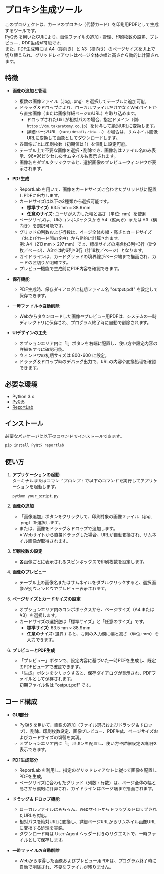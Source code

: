 # プロキシ生成ツール

このプロジェクトは、カードのプロキシ（代替カード）を印刷用PDFとして生成するツールです。  
PyQt5 を用いたGUIにより、画像ファイルの追加・管理、印刷枚数の設定、プレビュー、PDF生成が可能です。  
また、PDF生成時には A4（縦向き）と A3（横向き）のページサイズをUI上で切り替えられ、グリッドレイアウトはページ全体の幅と高さから動的に計算されます。

## 特徴

- **画像の追加と管理**  
  - 複数の画像ファイル（.jpg, .png）を選択してテーブルに追加可能。  
  - ドラッグ＆ドロップにより、ローカルファイルだけでなくWebサイトから直接画像（または画像詳細ページのURL）を取り込めます。  
    - ドロップされたURLが相対パスの場合、指定ドメイン（例: `https://dm.takaratomy.co.jp`）を付与して絶対URLに変換します。  
    - 詳細ページURL（`card/detail/?id=...`）の場合は、サムネイル画像URLに変換して画像としてダウンロードします。  
  - 各画像ごとに印刷枚数（初期値は 1）を個別に設定可能。  
  - テーブル上で不要な画像を選択・削除でき、画像名はファイル名のみ表示、96×96ピクセルのサムネイルも表示されます。  
  - 画像名をダブルクリックすると、選択画像のプレビューウィンドウが表示されます。

- **PDF生成**  
  - ReportLab を用いて、画像をカードサイズに合わせたグリッド状に配置しPDFに出力します。  
  - カードサイズは以下の2種類から選択可能です。  
    - **標準サイズ:** 63.5 mm × 88.9 mm  
    - **任意のサイズ:** ユーザが入力した幅と高さ（単位: mm）を使用  
  - ページサイズは、UIのコンボボックスから A4（縦向き）または A3（横向き）を選択可能です。  
  - グリッドの列数および行数は、ページ全体の幅・高さとカードサイズ（およびカード間の余白）から動的に計算されます。  
    例: A4（210 mm × 297 mm）では、標準サイズの場合約3列×3行（計9枚／ページ）、A3では約6列×3行（計18枚／ページ）となります。  
  - ガイドラインは、カードグリッドの境界線がページ端まで描画され、カードの区切りが明確です。  
  - プレビュー機能で生成前にPDF内容を確認できます。

- **保存機能**  
  - PDF生成時、保存ダイアログに初期ファイル名 "output.pdf" を設定して保存できます。

- **一時ファイルの自動削除**  
  - Webからダウンロードした画像やプレビュー用PDFは、システムの一時ディレクトリに保存され、プログラム終了時に自動で削除されます。

- **UIデザインの工夫**  
  - オプションエリア内に「i」ボタンを右端に配置し、使い方や設定内容の詳細をすぐに確認可能。  
  - ウィンドウの初期サイズは 800×600 に設定。  
  - ドラッグ＆ドロップ時のデバッグ出力で、URLの内容や変換処理を確認できます。

## 必要な環境

- Python 3.x
- [PyQt5](https://pypi.org/project/PyQt5/)
- [ReportLab](https://www.reportlab.com/opensource/)

## インストール

必要なパッケージは以下のコマンドでインストールできます。

```bash
pip install PyQt5 reportlab
```

## 使い方

1. **アプリケーションの起動**  
   ターミナルまたはコマンドプロンプトで以下のコマンドを実行してアプリケーションを起動します。

   ```bash
   python your_script.py
   ```

2. **画像の追加**  
   - 「画像追加」ボタンをクリックして、印刷対象の画像ファイル（.jpg, .png）を選択します。  
   - または、画像をドラッグ＆ドロップで追加します。  
     ※ Webサイトから直接ドラッグした場合、URLが自動変換され、サムネイル画像が取得されます。

3. **印刷枚数の設定**  
   - 各画像ごとに表示されるスピンボックスで印刷枚数を設定します。

4. **画像のプレビュー**  
   - テーブル上の画像名またはサムネイルをダブルクリックすると、選択画像が別ウィンドウでプレビュー表示されます。

5. **ページサイズとカードサイズの設定**  
   - オプションエリア内のコンボボックスから、ページサイズ（A4 または A3）を選択します。  
   - カードサイズの選択肢は「標準サイズ」と「任意のサイズ」です。  
     - **標準サイズ:** 63.5 mm × 88.9 mm  
     - **任意のサイズ:** 選択すると、右側の入力欄に幅と高さ（単位: mm）を入力できます。

6. **プレビューとPDF生成**  
   - 「プレビュー」ボタンで、設定内容に基づいた一時PDFを生成し、既定のPDFビューアで確認できます。  
   - 「生成」ボタンをクリックすると、保存ダイアログが表示され、PDFファイルとして保存されます。  
     初期ファイル名は "output.pdf" です。

## コード構成

- **GUI部分**  
  - PyQt5 を用いて、画像の追加（ファイル選択およびドラッグ＆ドロップ）、削除、印刷枚数設定、画像プレビュー、PDF生成、ページサイズおよびカードサイズの切替を実現。  
  - オプションエリア内に「i」ボタンを配置し、使い方や詳細設定の説明を表示できます。

- **PDF生成部分**  
  - ReportLab を利用し、指定のグリッドレイアウトに従って画像を配置しPDFを生成。  
  - ページサイズに合わせたグリッド（列数・行数）は、ページ全体の幅と高さから動的に計算され、ガイドラインはページ端まで描画されます。

- **ドラッグ＆ドロップ機能**  
  - ローカルファイルはもちろん、Webサイトからドラッグ＆ドロップされたURLも対応。  
  - 相対パスを絶対URLに変換し、詳細ページURLからサムネイル画像URLに変換する処理を実装。  
  - ダウンロード時は User-Agent ヘッダー付きのリクエストで、一時ファイルとして保存します。

- **一時ファイルの自動削除**  
  - Webから取得した画像およびプレビュー用PDFは、プログラム終了時に自動で削除され、不要なファイルが残りません。
```
